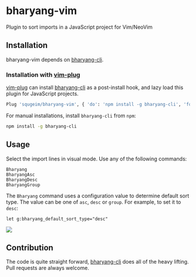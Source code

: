 # bharyang-vim
Plugin to sort imports in a JavaScript project for Vim/NeoVim

## Installation

bharyang-vim depends on [bharyang-cli](https://github.com/squgeim/bharyang-cli).

### Installation with [vim-plug](https://github.com/junegunn/vim-plug)

[vim-plug](https://github.com/junegunn/vim-plug) can install [bharyang-cli](https://github.com/squgeim/bharyang-cli) as a post-install hook, and lazy load this plugin for JavaScript projects.

```sh
Plug 'squgeim/bharyang-vim', { 'do': 'npm install -g bharyang-cli', 'for': ['javascript'] } 
```

For manual installations, install `bharyang-cli` from `npm`:
```sh
npm install -g bharyang-cli
```

## Usage

Select the import lines in visual mode. Use any of the following commands:

```
Bharyang
BharyangAsc
BharyangDesc
BharyangGroup
```
The `Bharyang` command uses a configuration value to determine default sort type. The value can be one of `asc`, `desc` or `group`. For example, to set it to `desc`:
```vim
let g:bharyang_default_sort_type="desc"
```

<img src="https://media.giphy.com/media/PR88YW3eX7Y4Rr6fkZ/giphy.gif" />

## Contribution

The code is quite straight forward, [bharyang-cli](https://github.com/squgeim/bharyang-cli) does all of the heavy lifting. Pull requests are always welcome.

